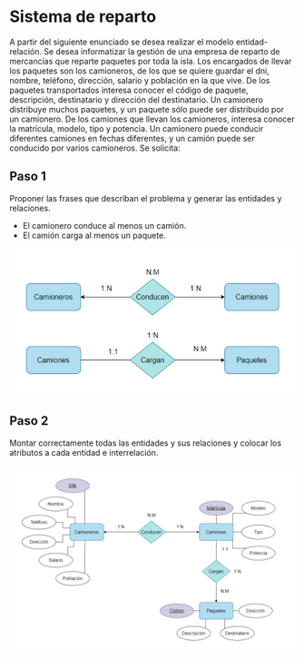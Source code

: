 # Sistema de reparto
A partir del siguiente enunciado se desea realizar el modelo entidad-relación. Se desea informatizar la gestión de una empresa de reparto de mercancías que reparte paquetes por toda la isla. Los encargados de llevar los paquetes son los camioneros, de los que se quiere guardar el dni, nombre, teléfono, dirección, salario y población en la que vive. De los paquetes transportados interesa conocer el código de paquete, descripción, destinatario y dirección del destinatario. Un camionero distribuye muchos paquetes, y un paquete sólo puede ser distribuido por un camionero. De los camiones que llevan los camioneros, interesa conocer la matrícula, modelo, tipo y potencia. Un camionero puede conducir diferentes camiones en fechas diferentes, y un camión puede ser conducido por varios camioneros. Se solicita:

## Paso 1
Proponer las frases que describan el problema y generar las entidades y relaciones.

- El camionero conduce al menos un camión.
- El camión carga al menos un paquete.

![<>](img/Captura%20de%20pantalla%202022-10-29%20142950.png)

## Paso 2
Montar correctamente todas las entidades y sus relaciones y colocar los atributos a cada entidad e interrelación.

![<>](img/Captura%20de%20pantalla%202022-10-29%20143022.png)